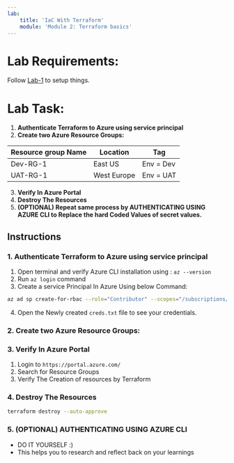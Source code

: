 ```yaml
---
lab:
    title: 'IaC With Terraform'
    module: 'Module 2: Terraform basics'
---
```


# Lab Requirements:
Follow [Lab-1](https://trainer-aj.github.io/Azure-DevOps-Terraform-Labs/Instructions/0-Lab_Setup_Env.html) to setup things. 

# Lab Task:
1. **Authenticate Terraform to Azure using service principal**
2. **Create two Azure Resource Groups:**
   
| Resource group Name | Location | Tag |
| ------------------| --------| ------|
| Dev-RG-1 | East US| Env = Dev |
| UAT-RG-1| West Europe| Env = UAT |

3. **Verify In Azure Portal** 
4. **Destroy The Resources**
5. **(OPTIONAL) Repeat same process by AUTHENTICATING USING AZURE CLI to Replace the hard Coded Values of secret values.**

## Instructions
### 1. Authenticate Terraform to Azure using service principal
1. Open terminal and verify Azure CLI installation using : `az --version`
2. Run `az login` command
3. Create a service Principal In Azure Using below Command:
```sh
az ad sp create-for-rbac --role="Contributor" --scopes="/subscriptions/Your-Subscription-ID-Here" > creds.txt
```
4. Open the Newly created `creds.txt` file to see your credentials.
   
### 2. Create two Azure Resource Groups:

### 3. Verify In Azure Portal 
1. Login to `https://portal.azure.com/`
2. Search for Resource Groups
3. Verify The Creation of resources by Terraform 

### 4. Destroy The Resources
```sh
terraform destroy --auto-approve
```

### 5. (OPTIONAL) AUTHENTICATING USING AZURE CLI
- DO IT YOURSELF :)
- This helps you to research and reflect back on your learnings






